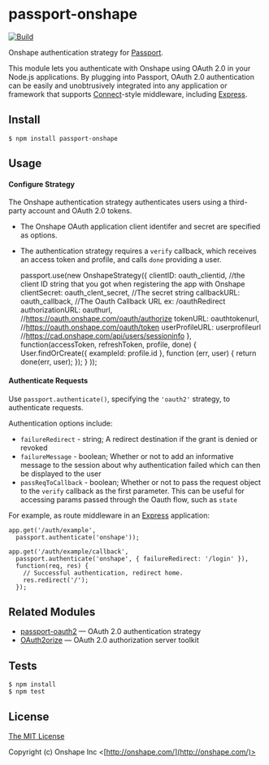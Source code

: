 # passport-onshape

[![Build](https://travis-ci.org/onshape/passport-onshape.svg?branch=master)](https://travis-ci.org/onshape/passport-onshape)


Onshape authentication strategy for [Passport](http://passportjs.org/).

This module lets you authenticate with Onshape using OAuth 2.0 in your
Node.js applications.
By plugging into Passport, OAuth 2.0 authentication can be easily and
unobtrusively integrated into any application or framework that supports
[Connect](http://www.senchalabs.org/connect/)-style middleware, including
[Express](http://expressjs.com/).

## Install

    $ npm install passport-onshape

## Usage

#### Configure Strategy

The Onshape authentication strategy authenticates users using a third-party
account and OAuth 2.0 tokens.

- The Onshape OAuth application client identifer and secret
are specified as options.
- The authentication strategy requires a `verify` callback,
which receives an access token and profile, and calls `done` providing a user.

    passport.use(new OnshapeStrategy({
      clientID: oauth_clientid, //the client ID string that you got when registering the app with Onshape
      clientSecret: oauth_clent_secret, //The secret string
      callbackURL: oauth_callback, //The Oauth Callback URL ex: /oauthRedirect
      authorizationURL: oauthurl, //https://oauth.onshape.com/oauth/authorize
      tokenURL: oauthtokenurl, //https://oauth.onshape.com/oauth/token
      userProfileURL: userprofileurl //https://cad.onshape.com/api/users/sessioninfo
    },
      function(accessToken, refreshToken, profile, done) {
        User.findOrCreate({ exampleId: profile.id }, function (err, user) {
          return done(err, user);
        });
      }
    ));

#### Authenticate Requests

Use `passport.authenticate()`, specifying the `'oauth2'` strategy, to
authenticate requests.

Authentication options include:
- `failureRedirect` - string; A  redirect destination if the grant is denied or revoked
- `failureMessage` - boolean; Whether or not to add an informative message to the session
about why authentication failed which can then be displayed to the user
- `passReqToCallback` - boolean; Whether or not to pass the request object to the
`verify` callback as the first parameter. This can be useful for accessing params
passed through the Oauth flow, such as `state`

For example, as route middleware in an [Express](http://expressjs.com/)
application:

    app.get('/auth/example',
      passport.authenticate('onshape'));

    app.get('/auth/example/callback',
      passport.authenticate('onshape', { failureRedirect: '/login' }),
      function(req, res) {
        // Successful authentication, redirect home.
        res.redirect('/');
      });

## Related Modules

- [passport-oauth2](https://github.com/jaredhanson/passport-oauth2) — OAuth 2.0 authentication strategy
- [OAuth2orize](https://github.com/jaredhanson/oauth2orize) — OAuth 2.0 authorization server toolkit

## Tests

    $ npm install
    $ npm test

## License

[The MIT License](http://opensource.org/licenses/MIT)

Copyright (c) Onshape Inc <[http://onshape.com/](http://onshape.com/)>
